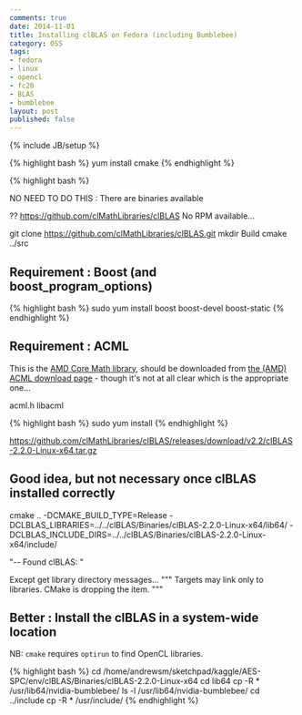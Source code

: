 ```yaml
---
comments: true
date: 2014-11-01
title: Installing clBLAS on Fedora (including Bumblebee)
category: OSS
tags:
- fedora
- linux
- opencl
- fc20
- BLAS
- bumblebee
layout: post
published: false
---
```

{% include JB/setup %}

{% highlight bash %}
yum install cmake
{% endhighlight %}

{% highlight bash %}

NO NEED TO DO THIS : There are binaries available



??
https://github.com/clMathLibraries/clBLAS
No RPM available...


git clone https://github.com/clMathLibraries/clBLAS.git
mkdir Build
cmake ../src

## Requirement : Boost (and boost_program_options)

{% highlight bash %}
sudo yum install boost boost-devel boost-static
{% endhighlight %}

## Requirement : ACML

This is the [AMD Core Math library](http://en.wikipedia.org/wiki/AMD_Core_Math_Library), should be downloaded from [the (AMD) ACML download page](http://developer.amd.com/tools-and-sdks/cpu-development/amd-core-math-library-acml/acml-downloads-resources/) - though it's not at all clear which is the appropriate one...


acml.h libacml

{% highlight bash %}
sudo yum install 
{% endhighlight %}


https://github.com/clMathLibraries/clBLAS/releases/download/v2.2/clBLAS-2.2.0-Linux-x64.tar.gz

## Good idea, but not necessary once clBLAS installed correctly
cmake .. -DCMAKE_BUILD_TYPE=Release -DCLBLAS_LIBRARIES=../../clBLAS/Binaries/clBLAS-2.2.0-Linux-x64/lib64/ -DCLBLAS_INCLUDE_DIRS=../../clBLAS/Binaries/clBLAS-2.2.0-Linux-x64/include/

"-- Found clBLAS: "

Except get library directory messages...
""" Targets may link only to libraries.  CMake is dropping the item. """



## Better : Install the clBLAS in a system-wide location
NB: ```cmake``` requires ```optirun``` to find OpenCL libraries.

{% highlight bash %}
cd /home/andrewsm/sketchpad/kaggle/AES-SPC/env/clBLAS/Binaries/clBLAS-2.2.0-Linux-x64
cd lib64
cp -R * /usr/lib64/nvidia-bumblebee/
ls -l /usr/lib64/nvidia-bumblebee/
cd ../include
cp -R * /usr/include/
{% endhighlight %}

